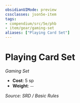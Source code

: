 ```yaml
---
obsidianUIMode: preview
cssclasses: json5e-item
tags:
- compendium/src/5e/phb
- item/gear/gaming-set
aliases: ["Playing Card Set"]
---
```

# Playing Card Set
*Gaming Set*  

- **Cost**: 5 sp
- **Weight**: ⏤

*Source: SRD / Basic Rules*